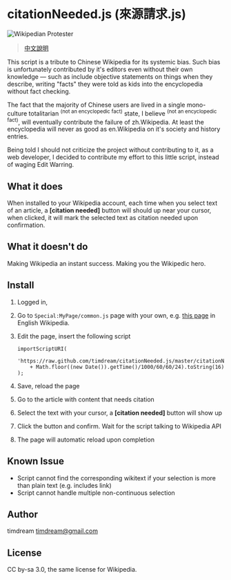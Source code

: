 citationNeeded.js (來源請求.js)
==============================

![Wikipedian Protester](http://imgs.xkcd.com/comics/wikipedian_protester.png)

> [中文說明](http://blog.timc.idv.tw/posts/citation-needed)

This script is a tribute to Chinese Wikipedia for its systemic bias. Such bias is unfortunately contributed by it's editors even without their own knowledge &mdash; such as include objective statements on things when they describe, writing "facts" they were told as kids into the encyclopedia without fact checking.

The fact that the majority of Chinese users are lived in a single mono-culture totalitarian <sup>(not an encyclopedic fact)</sup> state, I believe <sup>(not an encyclopedic fact)</sup>, will eventually contribute the failure of zh.Wikipedia. At least the encyclopedia will never as good as en.Wikipedia on it's society and history entries.

Being told I should not criticize the project without contributing to it, as a web developer, I decided to contribute my effort to this little script, instead of waging Edit Warring.

## What it does

When installed to your Wikipedia account, each time when you select text of an article, a **[citation needed]** button will should up near your cursor, when clicked, it will mark the selected text as citation needed upon confirmation.

## What it doesn't do

Making Wikipedia an instant success. Making you the Wikipedic hero.

## Install

1.  Logged in,

2.  Go to `Special:MyPage/common.js` page with your own, e.g. [this page](https://secure.wikimedia.org/wikipedia/en/wiki/Special:MyPage/common.js) in English Wikipedia.

3.  Edit the page, insert the following script

		importScriptURI(
			'https://raw.github.com/timdream/citationNeeded.js/master/citationNeeded.min.js?'
			+ Math.floor((new Date()).getTime()/1000/60/60/24).toString(16)
		);

4.  Save, reload the page

5.  Go to the article with content that needs citation

6.  Select the text with your cursor, a **[citation needed]** button will show up

7.  Click the button and confirm. Wait for the script talking to Wikipedia API

8.  The page will automatic reload upon completion

## Known Issue

* Script cannot find the corresponding wikitext if your selection is more than plain text (e.g. includes link)
* Script cannot handle multiple non-continuous selection

## Author

timdream <timdream@gmail.com>

## License

CC by-sa 3.0, the same license for Wikipedia.